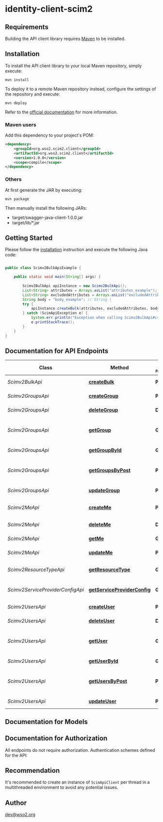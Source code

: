 # identity-client-scim2

## Requirements

Building the API client library requires [Maven](https://maven.apache.org/) to be installed.

## Installation

To install the API client library to your local Maven repository, simply execute:

```shell
mvn install
```

To deploy it to a remote Maven repository instead, configure the settings of the repository and execute:

```shell
mvn deploy
```

Refer to the [official documentation](https://maven.apache.org/plugins/maven-deploy-plugin/usage.html) for more information.

### Maven users

Add this dependency to your project's POM:

```xml
<dependency>
    <groupId>org.wso2.scim2.client</groupId>
    <artifactId>org.wso2.scim2.client</artifactId>
    <version>1.0.0</version>
    <scope>compile</scope>
</dependency>
```

### Others

At first generate the JAR by executing:

    mvn package

Then manually install the following JARs:

* target/swagger-java-client-1.0.0.jar
* target/lib/*.jar

## Getting Started

Please follow the [installation](#installation) instruction and execute the following Java code:

```java

public class Scimv2BulkApiExample {

    public static void main(String[] args) {
        
        Scimv2BulkApi apiInstance = new Scimv2BulkApi();
        List<String> attributes = Arrays.asList("attributes_example"); // List<String> | SCIM defined attributes parameter.
        List<String> excludedAttributes = Arrays.asList("excludedAttributes_example"); // List<String> | SCIM defined excludedAttribute parameter.
        String body = "body_example"; // String | 
        try {
            apiInstance.createBulk(attributes, excludedAttributes, body);
        } catch (ScimApiException e) {
            System.err.println("Exception when calling Scimv2BulkApi#createBulk");
            e.printStackTrace();
        }
    }
}

```

## Documentation for API Endpoints


Class | Method | HTTP request | Description
------------ | ------------- | ------------- | -------------
*Scimv2BulkApi* | [**createBulk**](docs/Scimv2BulkApi.md#createBulk) | **POST** | Return the bulk which was created.
*Scimv2GroupsApi* | [**createGroup**](docs/Scimv2GroupsApi.md#createGroup) | **POST** | Return the group which was created
*Scimv2GroupsApi* | [**deleteGroup**](docs/Scimv2GroupsApi.md#deleteGroup) | **DELETE** | Delete the group with the given id
*Scimv2GroupsApi* | [**getGroup**](docs/Scimv2GroupsApi.md#getGroup) | **GET** | Return groups according to the filter, sort and pagination parameters
*Scimv2GroupsApi* | [**getGroupById**](docs/Scimv2GroupsApi.md#getGroupById) | **GET** | Return the group with the given id
*Scimv2GroupsApi* | [**getGroupsByPost**](docs/Scimv2GroupsApi.md#getGroupsByPost) | **POST** | Return groups according to the filter, sort and pagination parameters
*Scimv2GroupsApi* | [**updateGroup**](docs/Scimv2GroupsApi.md#updateGroup) | **PUT** | Return the updated group
*Scimv2MeApi* | [**createMe**](docs/Scimv2MeApi.md#createMe) | **POST** | Return the user which was anonymously created
*Scimv2MeApi* | [**deleteMe**](docs/Scimv2MeApi.md#deleteMe) | **DELETE** | Delete the authenticated user.
*Scimv2MeApi* | [**getMe**](docs/Scimv2MeApi.md#getMe) | **GET** | Return the authenticated user.
*Scimv2MeApi* | [**updateMe**](docs/Scimv2MeApi.md#updateMe) | **PUT** | Return the updated user
*Scimv2ResourceTypeApi* | [**getResourceType**](docs/Scimv2ResourceTypeApi.md#getResourceType) | **GET** | Return the ResourceType schema.
*Scimv2ServiceProviderConfigApi* | [**getServiceProviderConfig**](docs/Scimv2ServiceProviderConfigApi.md#getServiceProviderConfig) | **GET** | Return the ServiceProviderConfig schema.
*Scimv2UsersApi* | [**createUser**](docs/Scimv2UsersApi.md#createUser) | **POST** | Return the user which was created
*Scimv2UsersApi* | [**deleteUser**](docs/Scimv2UsersApi.md#deleteUser) | **DELETE** | Delete the user with the given id
*Scimv2UsersApi* | [**getUser**](docs/Scimv2UsersApi.md#getUser) | **GET** | Return users according to the filter, sort and pagination parameters
*Scimv2UsersApi* | [**getUserById**](docs/Scimv2UsersApi.md#getUserById) | **GET** | Return the user with the given id
*Scimv2UsersApi* | [**getUsersByPost**](docs/Scimv2UsersApi.md#getUsersByPost) | **POST** | Return users according to the filter, sort and pagination parameters
*Scimv2UsersApi* | [**updateUser**](docs/Scimv2UsersApi.md#updateUser) | **PUT** | Return the updated user


## Documentation for Models



## Documentation for Authorization

All endpoints do not require authorization.
Authentication schemes defined for the API:

## Recommendation

It's recommended to create an instance of `ScimApiClient` per thread in a multithreaded environment to avoid any potential issues.

## Author

dev@wso2.org

